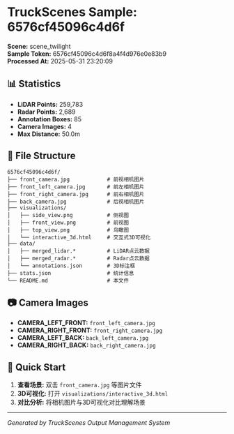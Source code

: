 # TruckScenes Sample: 6576cf45096c4d6f

**Scene:** scene_twilight  
**Sample Token:** 6576cf45096c4d6f8a4f4d976e0e83b9  
**Processed At:** 2025-05-31 23:20:09  

## 📊 Statistics

- **LiDAR Points:** 259,783
- **Radar Points:** 2,689
- **Annotation Boxes:** 85
- **Camera Images:** 4
- **Max Distance:** 50.0m

## 📁 File Structure

```
6576cf45096c4d6f/
├── front_camera.jpg            # 前视相机图片
├── front_left_camera.jpg       # 前左相机图片
├── front_right_camera.jpg      # 前右相机图片
├── back_camera.jpg             # 后视相机图片
├── visualizations/
│   ├── side_view.png           # 侧视图
│   ├── front_view.png          # 前视图
│   ├── top_view.png            # 鸟瞰图
│   └── interactive_3d.html     # 交互式3D可视化
├── data/
│   ├── merged_lidar.*          # LiDAR点云数据
│   ├── merged_radar.*          # Radar点云数据
│   └── annotations.json        # 3D标注框
├── stats.json                  # 统计信息
└── README.md                   # 本文件
```

## 📷 Camera Images

- **CAMERA_LEFT_FRONT:** `front_left_camera.jpg`
- **CAMERA_RIGHT_FRONT:** `front_right_camera.jpg`
- **CAMERA_LEFT_BACK:** `back_left_camera.jpg`
- **CAMERA_RIGHT_BACK:** `back_right_camera.jpg`

## 🚀 Quick Start

1. **查看场景:** 双击 `front_camera.jpg` 等图片文件
2. **3D可视化:** 打开 `visualizations/interactive_3d.html`
3. **对比分析:** 将相机图片与3D可视化对比理解场景

---
*Generated by TruckScenes Output Management System*

